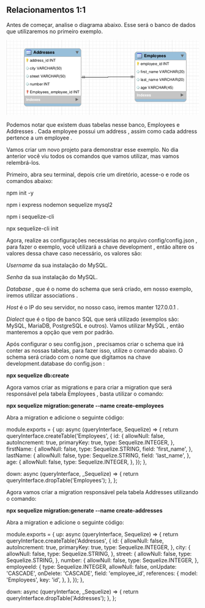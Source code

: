 ## Relacionamentos 1:1

Antes de começar, analise o diagrama abaixo. Esse será o banco de dados que utilizaremos no primeiro exemplo.

<img src ='diagrama1.png' />

Podemos notar que existem duas tabelas nesse banco, Employees e Addresses . Cada employee possui um address , assim como cada address pertence a um employee .

Vamos criar um novo projeto para demonstrar esse exemplo. No dia anterior você viu todos os comandos que vamos utilizar, mas vamos relembrá-los.

Primeiro, abra seu terminal, depois crie um diretório, acesse-o e rode os comandos abaixo:

npm init -y

npm i express nodemon sequelize mysql2

npm i sequelize-cli

npx sequelize-cli init

Agora, realize as configurações necessárias no arquivo config/config.json , para fazer o exemplo, você utilizará a chave development , então altere os valores dessa chave caso necessário, os valores são:

  *Username* da sua instalação do MySQL.
  
  *Senha* da sua instalação do MySQL.
  
  *Database* , que é o nome do schema que será criado, em nosso exemplo, iremos utilizar associations .
  
  *Host* é o IP do seu servidor, no nosso caso, iremos manter 127.0.0.1 .
  
  *Dialect* que é o tipo de banco SQL que será utilizado (exemplos são: MySQL, MariaDB, PostgreSQL e outros). Vamos utilizar MySQL , então manteremos a opção que vem por padrão.

Após configurar o seu config.json , precisamos criar o schema que irá conter as nossas tabelas, para fazer isso, utilize o comando abaixo. O schema será criado com o nome que digitamos na chave development.database do config.json :

**npx sequelize db:create**

Agora vamos criar as migrations e para criar a migration que será responsável pela tabela Employees , basta utilizar o comando:

**npx sequelize migration:generate --name create-employees**

Abra a migration e adicione o seguinte código:

module.exports = {
  up: async (queryInterface, Sequelize) => {
    return queryInterface.createTable('Employees', {
      id: {
        allowNull: false,
        autoIncrement: true,
        primaryKey: true,
        type: Sequelize.INTEGER,
      },
      firstName: {
        allowNull: false,
        type: Sequelize.STRING,
        field: 'first_name',
      },
      lastName: {
        allowNull: false,
        type: Sequelize.STRING,
        field: 'last_name',
      },
      age: {
        allowNull: false,
        type: Sequelize.INTEGER,
      },
    });
  },

  down: async (queryInterface, _Sequelize) => {
    return queryInterface.dropTable('Employees');
  },
};

Agora vamos criar a migration responsável pela tabela Addresses utilizando o comando:

**npx sequelize migration:generate --name create-addresses**

Abra a migration e adicione o seguinte código:

module.exports = {
  up: async (queryInterface, Sequelize) => {
    return queryInterface.createTable('Addresses', {
      id: {
        allowNull: false,
        autoIncrement: true,
        primaryKey: true,
        type: Sequelize.INTEGER,
      },
      city: {
        allowNull: false,
        type: Sequelize.STRING,
      },
      street: {
        allowNull: false,
        type: Sequelize.STRING,
      },
      number: {
        allowNull: false,
        type: Sequelize.INTEGER,
      },
      employeeId: {
        type: Sequelize.INTEGER,
        allowNull: false,
        onUpdate: 'CASCADE',
        onDelete: 'CASCADE',
        field: 'employee_id',
        references: {
          model: 'Employees',
          key: 'id',
        },
      },
    });
  },

  down: async (queryInterface, _Sequelize) => {
    return queryInterface.dropTable('Addresses');
  },
};